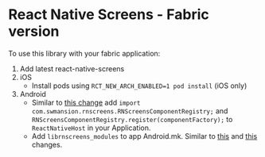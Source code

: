 # React Native Screens - Fabric version

To use this library with your fabric application:
1. Add latest react-native-screens
3. iOS
    - Install pods using `RCT_NEW_ARCH_ENABLED=1 pod install` (iOS only)
4. Android
    - Similar to [this change](https://github.com/software-mansion/react-native-screens/pull/1263/files#diff-3b92f5f55f60a7bb92c779ec84a6608d0d53fb4009de9ec054d9da0698f5645a) add `import com.swmansion.rnscreens.RNScreensComponentRegistry;` and `RNScreensComponentRegistry.register(componentFactory);` to `ReactNativeHost` in your Application.
    - Add `librnscreens_modules` to app Android.mk. Similar to [this](https://github.com/software-mansion/react-native-screens/pull/1308/files#diff-a6880655dffeac0a41f51b542a9bf126174bfd1f44963ec877a39ccca69c1fe6L45-R48) and [this](https://github.com/software-mansion/react-native-screens/pull/1308/files#diff-a6880655dffeac0a41f51b542a9bf126174bfd1f44963ec877a39ccca69c1fe6R8) changes.
